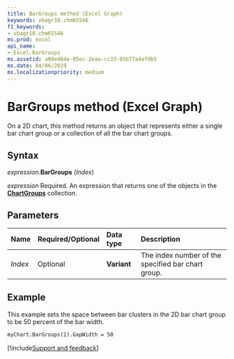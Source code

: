 ```yaml
---
title: BarGroups method (Excel Graph)
keywords: vbagr10.chm65546
f1_keywords:
- vbagr10.chm65546
ms.prod: excel
api_name:
- Excel.BarGroups
ms.assetid: a00e484e-05ec-2eaa-cc33-05b77a4af0b5
ms.date: 04/06/2019
ms.localizationpriority: medium
---
```



# BarGroups method (Excel Graph)

On a 2D chart, this method returns an object that represents either a single bar chart group or a collection of all the bar chart groups.

## Syntax

_expression_.**BarGroups** (_Index_)

_expression_ Required. An expression that returns one of the objects in the **[ChartGroups](excel.chartgroups(collection).md)** collection.

## Parameters

|Name|Required/Optional|Data type|Description|
|:-----|:-----|:-----|:-----|
|_Index_ |Optional |**Variant**|The index number of the specified bar chart group.|

## Example

This example sets the space between bar clusters in the 2D bar chart group to be 50 percent of the bar width.

```vb
myChart.BarGroups(1).GapWidth = 50
```



[!include[Support and feedback](~/includes/feedback-boilerplate.md)]